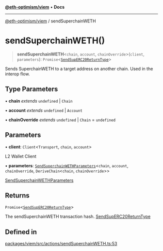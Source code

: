 [**@eth-optimism/viem**](../README.md) • **Docs**

***

[@eth-optimism/viem](../README.md) / sendSuperchainWETH

# sendSuperchainWETH()

> **sendSuperchainWETH**\<`chain`, `account`, `chainOverride`\>(`client`, `parameters`): `Promise`\<[`SendSupERC20ReturnType`](../type-aliases/SendSupERC20ReturnType.md)\>

Sends SuperchainWETH to a target address on another chain. Used in the interop flow.

## Type Parameters

• **chain** *extends* `undefined` \| `Chain`

• **account** *extends* `undefined` \| `Account`

• **chainOverride** *extends* `undefined` \| `Chain` = `undefined`

## Parameters

• **client**: `Client`\<`Transport`, `chain`, `account`\>

L2 Wallet Client

• **parameters**: [`SendSuperchainWETHParameters`](../type-aliases/SendSuperchainWETHParameters.md)\<`chain`, `account`, `chainOverride`, `DeriveChain`\<`chain`, `chainOverride`\>\>

[SendSuperchainWETHParameters](../type-aliases/SendSuperchainWETHParameters.md)

## Returns

`Promise`\<[`SendSupERC20ReturnType`](../type-aliases/SendSupERC20ReturnType.md)\>

The sendSuperchainWETH transaction hash. [SendSupERC20ReturnType](../type-aliases/SendSupERC20ReturnType.md)

## Defined in

[packages/viem/src/actions/sendSuperchainWETH.ts:53](https://github.com/ethereum-optimism/ecosystem/blob/2fda6aba11612b1bd271ada62170b607e878a916/packages/viem/src/actions/sendSuperchainWETH.ts#L53)
